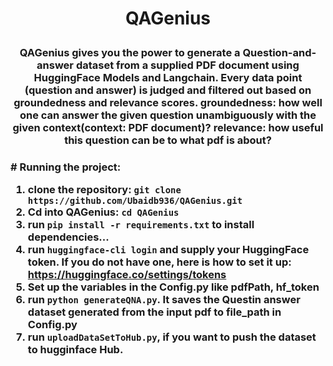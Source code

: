 
<h1 align="center"> <p>QAGenius</p></h1>
<h3 align="center">
    <p> 
        QAGenius gives you the power to generate a Question-and-answer dataset from a supplied PDF document using HuggingFace Models and Langchain. Every data point (question and answer) is judged and filtered out based on groundedness and relevance scores. 
        groundedness: how well one can answer the given question unambiguously with the given context(context: PDF document)?
        relevance:  how useful this question can be to what pdf is about?
        
   </p>
</h3>


<h3 align="left">
# Running the project:

1. clone the repository: `git clone https://github.com/Ubaidb936/QAGenius.git`
2. Cd into QAGenius: `cd QAGenius`
3. run `pip install -r requirements.txt` to install dependencies...
4. run  `huggingface-cli login` and supply your HuggingFace token. If you do not have one, here is  how to set it up: https://huggingface.co/settings/tokens
5. Set up the variables in the Config.py like pdfPath, hf_token 
6. run `python generateQNA.py`. It saves the  Questin answer dataset generated from the input pdf to file_path in Config.py
7. run `uploadDataSetToHub.py`, if you want to push the dataset to hugginface Hub.
</h3>
